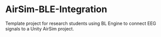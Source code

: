 # AirSim-BLE-Integration
Template project for research students using BL Engine to connect EEG signals to a Unity AirSim project.
